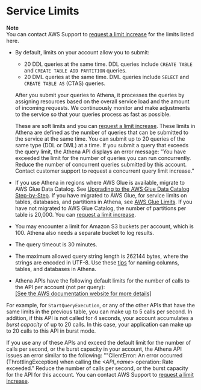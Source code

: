 # Service Limits<a name="service-limits"></a>

**Note**  
You can contact AWS Support to [request a limit increase](https://docs.aws.amazon.com/general/latest/gr/aws_service_limits.html) for the limits listed here\.
+ By default, limits on your account allow you to submit: 
  + 20 DDL queries at the same time\. DDL queries include `CREATE TABLE` and `CREATE TABLE ADD PARTITION` queries\. 
  + 20 DML queries at the same time\. DML queries include `SELECT` and `CREATE TABLE AS` \(CTAS\) queries\.

  After you submit your queries to Athena, it processes the queries by assigning resources based on the overall service load and the amount of incoming requests\. We continuously monitor and make adjustments to the service so that your queries process as fast as possible\. 

   These are soft limits and you can [request a limit increase](https://docs.aws.amazon.com/general/latest/gr/aws_service_limits.html)\. These limits in Athena are defined as the number of queries that can be submitted to the service at the same time\. You can submit up to 20 queries of the same type \(DDL or DML\) at a time\. If you submit a query that exceeds the query limit, the Athena API displays an error message: "You have exceeded the limit for the number of queries you can run concurrently\. Reduce the number of concurrent queries submitted by this account\. Contact customer support to request a concurrent query limit increase\.” 
+ If you use Athena in regions where AWS Glue is available, migrate to AWS Glue Data Catalog\. See [Upgrading to the AWS Glue Data Catalog Step\-by\-Step](glue-upgrade.md)\. If you have migrated to AWS Glue, for service limits on tables, databases, and partitions in Athena, see [AWS Glue Limits](https://docs.aws.amazon.com/glue/latest/dg/troubleshooting-service-limits.html)\. If you have not migrated to AWS Glue Catalog, the number of partitions per table is 20,000\. You can [request a limit increase](https://docs.aws.amazon.com/general/latest/gr/aws_service_limits.html)\.
+ You may encounter a limit for Amazon S3 buckets per account, which is 100\. Athena also needs a separate bucket to log results\.
+ The query timeout is 30 minutes\.
+ The maximum allowed query string length is 262144 bytes, where the strings are encoded in UTF\-8\. Use these [tips](tables-databases-columns-names.md) for naming columns, tables, and databases in Athena\.
+  Athena APIs have the following default limits for the number of calls to the API per account \(not per query\):    
[\[See the AWS documentation website for more details\]](http://docs.aws.amazon.com/athena/latest/ug/service-limits.html)

  For example, for `StartQueryExecution`, or any of the other APIs that have the same limits in the previous table, you can make up to 5 calls per second\. In addition, if this API is not called for 4 seconds, your account accumulates a *burst capacity* of up to 20 calls\. In this case, your application can make up to 20 calls to this API in burst mode\.

  If you use any of these APIs and exceed the default limit for the number of calls per second, or the burst capacity in your account, the Athena API issues an error similar to the following: ""ClientError: An error occurred \(ThrottlingException\) when calling the *<API\_name>* operation: Rate exceeded\." Reduce the number of calls per second, or the burst capacity for the API for this account\. You can contact AWS Support to [request a limit increase](https://docs.aws.amazon.com/general/latest/gr/aws_service_limits.html)\.